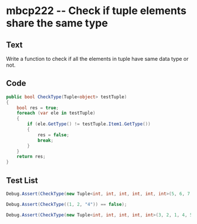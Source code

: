 # mbcp222 -- Check if tuple elements share the same type

## Text

Write a function to check if all the elements in tuple have same data type or not.

## Code

```csharp
public bool CheckType(Tuple<object> testTuple)  
{  
    bool res = true;  
    foreach (var ele in testTuple)  
    {  
        if (ele.GetType() != testTuple.Item1.GetType())  
        {  
            res = false;  
            break;  
        }  
    }  
    return res;  
}
```

## Test List

```csharp
Debug.Assert(CheckType(new Tuple<int, int, int, int, int, int>(5, 6, 7, 3, 5, 6)) == true);
```

```csharp
Debug.Assert(CheckType((1, 2, "4")) == false);
```

```csharp
Debug.Assert(CheckType(new Tuple<int, int, int, int, int>(3, 2, 1, 4, 5)) == true);
```

